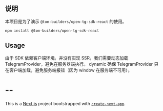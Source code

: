 

## 说明

本项目是为了演示  `@ton-builders/open-tg-sdk-react` 的使用。

```
npm install @ton-builders/open-tg-sdk-react
```

## Usage

由于 SDK 依赖客户端环境，并没有实现 SSR，我们需要动态加载 TelegramProvider，避免在服务器端执行。
dynamic 确保 TelegramProvider 只在客户端加载，避免服务端报错（因为 window 在服务端不可用）。



# --
This is a [Next.js](https://nextjs.org) project bootstrapped with [`create-next-app`](https://nextjs.org/docs/app/api-reference/cli/create-next-app).

